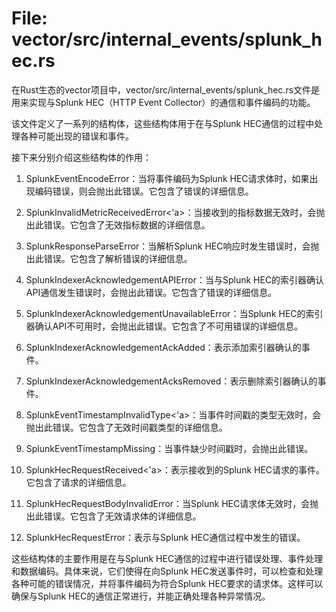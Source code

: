 # File: vector/src/internal_events/splunk_hec.rs

在Rust生态的vector项目中，vector/src/internal_events/splunk_hec.rs文件是用来实现与Splunk HEC（HTTP Event Collector）的通信和事件编码的功能。

该文件定义了一系列的结构体，这些结构体用于在与Splunk HEC通信的过程中处理各种可能出现的错误和事件。

接下来分别介绍这些结构体的作用：

1. SplunkEventEncodeError：当将事件编码为Splunk HEC请求体时，如果出现编码错误，则会抛出此错误。它包含了错误的详细信息。

2. SplunkInvalidMetricReceivedError<'a>：当接收到的指标数据无效时，会抛出此错误。它包含了无效指标数据的详细信息。

3. SplunkResponseParseError：当解析Splunk HEC响应时发生错误时，会抛出此错误。它包含了解析错误的详细信息。

4. SplunkIndexerAcknowledgementAPIError：当与Splunk HEC的索引器确认API通信发生错误时，会抛出此错误。它包含了错误的详细信息。

5. SplunkIndexerAcknowledgementUnavailableError<E>：当Splunk HEC的索引器确认API不可用时，会抛出此错误。它包含了不可用错误的详细信息。

6. SplunkIndexerAcknowledgementAckAdded：表示添加索引器确认的事件。

7. SplunkIndexerAcknowledgementAcksRemoved：表示删除索引器确认的事件。

8. SplunkEventTimestampInvalidType<'a>：当事件时间戳的类型无效时，会抛出此错误。它包含了无效时间戳类型的详细信息。

9. SplunkEventTimestampMissing：当事件缺少时间戳时，会抛出此错误。

10. SplunkHecRequestReceived<'a>：表示接收到的Splunk HEC请求的事件。它包含了请求的详细信息。

11. SplunkHecRequestBodyInvalidError：当Splunk HEC请求体无效时，会抛出此错误。它包含了无效请求体的详细信息。

12. SplunkHecRequestError：表示与Splunk HEC通信过程中发生的错误。

这些结构体的主要作用是在与Splunk HEC通信的过程中进行错误处理、事件处理和数据编码。具体来说，它们使得在向Splunk HEC发送事件时，可以检查和处理各种可能的错误情况，并将事件编码为符合Splunk HEC要求的请求体。这样可以确保与Splunk HEC的通信正常进行，并能正确处理各种异常情况。

